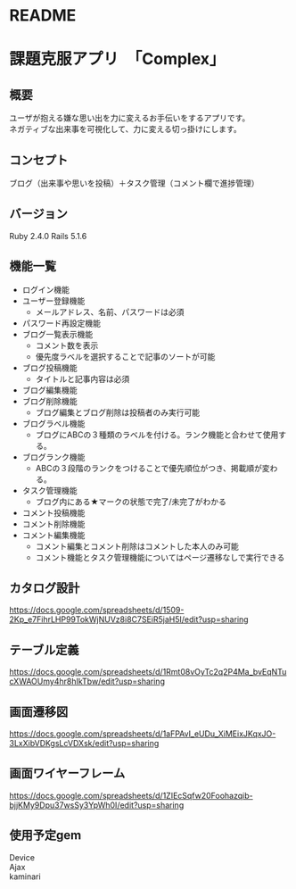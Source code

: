 # README

# 課題克服アプリ　「Complex」

## 概要

ユーザが抱える嫌な思い出を力に変えるお手伝いをするアプリです。  
ネガティブな出来事を可視化して、力に変える切っ掛けにします。

## コンセプト

ブログ（出来事や思いを投稿）＋タスク管理（コメント欄で進捗管理）

## バージョン

Ruby 2.4.0 Rails 5.1.6

## 機能一覧

- ログイン機能
- ユーザー登録機能
    - メールアドレス、名前、パスワードは必須
- パスワード再設定機能
- ブログ一覧表示機能
    - コメント数を表示
    - 優先度ラベルを選択することで記事のソートが可能
- ブログ投稿機能
    - タイトルと記事内容は必須
- ブログ編集機能
- ブログ削除機能
    - ブログ編集とブログ削除は投稿者のみ実行可能
- ブログラベル機能
    - ブログにABCの３種類のラベルを付ける。ランク機能と合わせて使用する。
- ブログランク機能
    - ABCの３段階のランクをつけることで優先順位がつき、掲載順が変わる。
- タスク管理機能
    - ブログ内にある★マークの状態で完了/未完了がわかる
- コメント投稿機能
- コメント削除機能
- コメント編集機能
    - コメント編集とコメント削除はコメントした本人のみ可能
    - コメント機能とタスク管理機能についてはページ遷移なしで実行できる

## カタログ設計
https://docs.google.com/spreadsheets/d/1509-2Kp_e7FihrLHP99TokWjNUVz8i8C7SEiR5jaH5I/edit?usp=sharing

## テーブル定義
https://docs.google.com/spreadsheets/d/1Rmt08vOyTc2q2P4Ma_bvEqNTucXWAOUmy4hr8hIkTbw/edit?usp=sharing

## 画面遷移図
https://docs.google.com/spreadsheets/d/1aFPAvI_eUDu_XiMEixJKqxJO-3LxXibVDKgsLcVDXsk/edit?usp=sharing

## 画面ワイヤーフレーム
https://docs.google.com/spreadsheets/d/1ZIEcSqfw20Foohazqib-bjjKMy9Dpu37wsSy3YpWh0I/edit?usp=sharing

## 使用予定gem
Device  
Ajax  
kaminari  